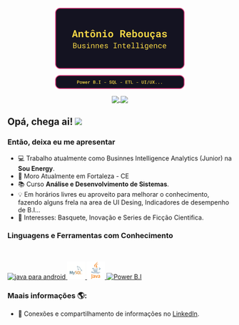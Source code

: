<p align="center">
  <a href="#">
    <img align="center" width="290" src="card.svg" />
  </a>
</p>
<p align="center">
  <a href="#">
    <img align="center" width="290" src="card_bar.svg" />
  </a>
</p>
<p align="center">
  <a href="https://github.com/anuraghazra/github-readme-stats">
    <img
      align="center"
      height="123"
      src="https://github-readme-stats.vercel.app/api/top-langs/?username=antonioreboucas&theme=radical&layout=compact&custom_title=Linguagens%20Mais%20Utilizadas"
    />
  </a>
  <a href="https://github.com/anuraghazra/github-readme-stats">
    <img
      align="center"
      height="123"
      src="https://github-readme-stats.vercel.app/api?username=antonioreboucas&theme=radical&count_private=true&show_icons=true&custom_title=Status%20do%20Github&hide=issues,prs"
    />
  </a>
</p>

## Opá, chega ai! <img src="https://raw.githubusercontent.com/iampavangandhi/iampavangandhi/master/gifs/Hi.gif" width="30px"></h2>

### Então, deixa eu me apresentar

- 💻 Trabalho atualmente como Businnes Intelligence Analytics (Junior) na **Sou Energy**.
- 📍  Moro Atualmente em Fortaleza - CE
- 📚 Curso **Análise e Desenvolvimento de Sistemas**.
- 💡 Em horários livres eu aproveito para melhorar o conhecimento, fazendo alguns frela na area de UI Desing, Indicadores de desempenho de B.I...
- 💙 Interesses: Basquete, Inovação e Series de Ficção Cientifica.

### Linguagens e Ferramentas com Conhecimento

<br/>

<p align="left">
  <a href="https://www.java.com/pt-BR/" target="_blank" title="Android Studio">
    <img
      src="https://1.bp.blogspot.com/-bik6AotfT0M/X4R87hMVaqI/AAAAAAAAPws/JmmIww-SNscuR1MeW4_4wlrRT1SGXbNyQCLcBGAsYHQ/s0/AndroidStudio_logo.png"
      alt="java para android"
      width="50"
      height="40"
    />
  </a>
  
  <a href="https://www.mysql.com" target="_blank" title="MySql">
    <img
      src="https://raw.githubusercontent.com/github/explore/80688e429a7d4ef2fca1e82350fe8e3517d3494d/topics/mysql/mysql.png"
      alt="MySQL"
      width="40"
      height="40"
    />
  </a>

  <a href="https://www.java.com/pt-BR/" target="_blank" title="Java">
    <img
      src="https://raw.githubusercontent.com/github/explore/80688e429a7d4ef2fca1e82350fe8e3517d3494d/topics/java/java.png"
      alt="java"
      width="40"
      height="40"
    />
  </a>
    <a href="https://www.java.com/pt-BR/" target="_blank" title="Java">
    <img
      src="https://www.cetax.com.br/blog/wp-content/uploads/2016/10/PowerBI-e1557666264791.jpg"
      alt="Power B.I"
      width="100"
      height="40"
    />
  </a>
  
  
</p>

### Maais informações 🌎:

- 💼 Conexões e compartilhamento de informações no <a href="www.linkedin.com/in/antonio-reboucass" target="_blank" title="Linkdin: Antônio Rebouças">LinkedIn</a>.
